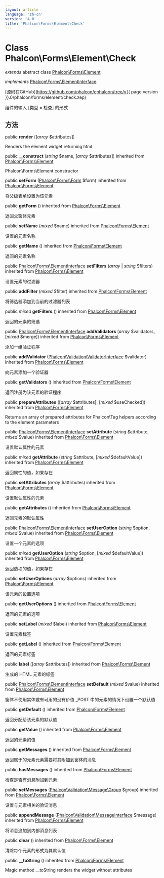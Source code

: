 ```yaml
---
layout: article
language: 'zh-cn'
version: '4.0'
title: 'Phalcon\Forms\Element\Check'
---
```

# Class **Phalcon\Forms\Element\Check**

*extends* abstract class [Phalcon\Forms\Element](Phalcon_Forms_Element)

*implements* [Phalcon\Forms\ElementInterface](Phalcon_Forms_ElementInterface)

[源码在GitHub](https://github.com/phalcon/cphalcon/tree/v{{ page.version }}.0/phalcon/forms/element/check.zep)

组件的输入 [类型 = 检查] 的形式

## 方法

public **render** ([*array* $attributes])

Renders the element widget returning html

public **__construct** (*string* $name, [*array* $attributes]) inherited from [Phalcon\Forms\Element](Phalcon_Forms_Element)

Phalcon\Forms\Element constructor

public **setForm** ([Phalcon\Forms\Form](Phalcon_Forms_Form) $form) inherited from [Phalcon\Forms\Element](Phalcon_Forms_Element)

将父级表单设置为该元素

public **getForm** () inherited from [Phalcon\Forms\Element](Phalcon_Forms_Element)

返回父窗体元素

public **setName** (*mixed* $name) inherited from [Phalcon\Forms\Element](Phalcon_Forms_Element)

设置的元素名称

public **getName** () inherited from [Phalcon\Forms\Element](Phalcon_Forms_Element)

返回的元素名称

public [Phalcon\Forms\ElementInterface](Phalcon_Forms_ElementInterface) **setFilters** (*array* | *string* $filters) inherited from [Phalcon\Forms\Element](Phalcon_Forms_Element)

设置元素的过滤器

public **addFilter** (*mixed* $filter) inherited from [Phalcon\Forms\Element](Phalcon_Forms_Element)

将筛选器添加到当前的过滤器列表

public *mixed* **getFilters** () inherited from [Phalcon\Forms\Element](Phalcon_Forms_Element)

返回的元素的筛选

public [Phalcon\Forms\ElementInterface](Phalcon_Forms_ElementInterface) **addValidators** (*array* $validators, [*mixed* $merge]) inherited from [Phalcon\Forms\Element](Phalcon_Forms_Element)

添加一组验证程序

public **addValidator** ([Phalcon\Validation\ValidatorInterface](Phalcon_Validation_ValidatorInterface) $validator) inherited from [Phalcon\Forms\Element](Phalcon_Forms_Element)

向元素添加一个验证器

public **getValidators** () inherited from [Phalcon\Forms\Element](Phalcon_Forms_Element)

返回注册为该元素的验证程序

public **prepareAttributes** ([*array* $attributes], [*mixed* $useChecked]) inherited from [Phalcon\Forms\Element](Phalcon_Forms_Element)

Returns an array of prepared attributes for Phalcon\Tag helpers according to the element parameters

public [Phalcon\Forms\ElementInterface](Phalcon_Forms_ElementInterface) **setAttribute** (*string* $attribute, *mixed* $value) inherited from [Phalcon\Forms\Element](Phalcon_Forms_Element)

设置默认属性的元素

public *mixed* **getAttribute** (*string* $attribute, [*mixed* $defaultValue]) inherited from [Phalcon\Forms\Element](Phalcon_Forms_Element)

返回属性的值，如果存在

public **setAttributes** (*array* $attributes) inherited from [Phalcon\Forms\Element](Phalcon_Forms_Element)

设置默认属性的元素

public **getAttributes** () inherited from [Phalcon\Forms\Element](Phalcon_Forms_Element)

返回元素的默认属性

public [Phalcon\Forms\ElementInterface](Phalcon_Forms_ElementInterface) **setUserOption** (*string* $option, *mixed* $value) inherited from [Phalcon\Forms\Element](Phalcon_Forms_Element)

设置一个元素的选项

public *mixed* **getUserOption** (*string* $option, [*mixed* $defaultValue]) inherited from [Phalcon\Forms\Element](Phalcon_Forms_Element)

返回选项的值，如果存在

public **setUserOptions** (*array* $options) inherited from [Phalcon\Forms\Element](Phalcon_Forms_Element)

该元素的设置选项

public **getUserOptions** () inherited from [Phalcon\Forms\Element](Phalcon_Forms_Element)

返回的元素的选项

public **setLabel** (*mixed* $label) inherited from [Phalcon\Forms\Element](Phalcon_Forms_Element)

设置元素标签

public **getLabel** () inherited from [Phalcon\Forms\Element](Phalcon_Forms_Element)

返回的元素标签

public **label** ([*array* $attributes]) inherited from [Phalcon\Forms\Element](Phalcon_Forms_Element)

生成的 HTML 元素的标签

public [Phalcon\Forms\ElementInterface](Phalcon_Forms_ElementInterface) **setDefault** (*mixed* $value) inherited from [Phalcon\Forms\Element](Phalcon_Forms_Element)

窗体不使用实体或有可用的没有价值 _POST 中的元素的情况下设置一个默认值

public **getDefault** () inherited from [Phalcon\Forms\Element](Phalcon_Forms_Element)

返回分配给该元素的默认值

public **getValue** () inherited from [Phalcon\Forms\Element](Phalcon_Forms_Element)

返回的元素的值

public **getMessages** () inherited from [Phalcon\Forms\Element](Phalcon_Forms_Element)

返回属于的元素元素需要将其附加到窗体的消息

public **hasMessages** () inherited from [Phalcon\Forms\Element](Phalcon_Forms_Element)

检查是否有消息附加到元素

public **setMessages** ([Phalcon\Validation\Message\Group](Phalcon_Validation_Message_Group) $group) inherited from [Phalcon\Forms\Element](Phalcon_Forms_Element)

设置与元素相关的验证消息

public **appendMessage** ([Phalcon\Validation\MessageInterface](Phalcon_Validation_MessageInterface) $message) inherited from [Phalcon\Forms\Element](Phalcon_Forms_Element)

将消息追加到内部消息列表

public **clear** () inherited from [Phalcon\Forms\Element](Phalcon_Forms_Element)

清除每个元素的形式为其默认值

public **__toString** () inherited from [Phalcon\Forms\Element](Phalcon_Forms_Element)

Magic method __toString renders the widget without attributes